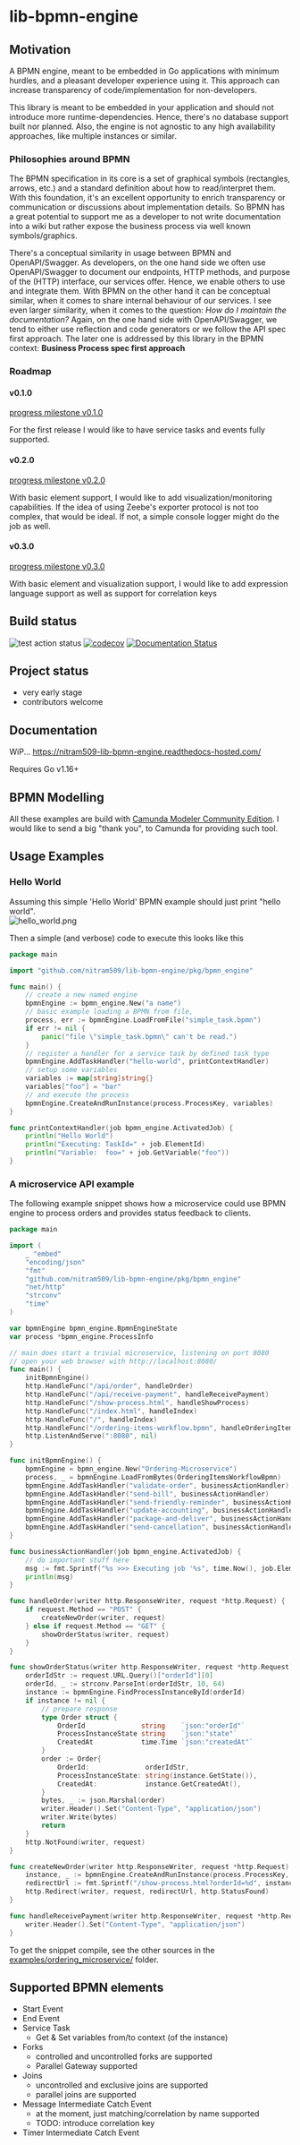 # lib-bpmn-engine

## Motivation

A BPMN engine, meant to be embedded in Go applications with minimum hurdles,
and a pleasant developer experience using it.
This approach can increase transparency of code/implementation for non-developers.

This library is meant to be embedded in your application and should not introduce more runtime-dependencies.
Hence, there's no database support built nor planned.
Also, the engine is not agnostic to any high availability approaches, like multiple instances or similar.

### Philosophies around BPMN

The BPMN specification in its core is a set of graphical symbols (rectangles, arrows, etc.)
and a standard definition about how to read/interpret them.
With this foundation, it's an excellent opportunity to enrich transparency or communication or discussions 
about implementation details. So BPMN has a great potential to support me as a developer to not write
documentation into a wiki but rather expose the business process via well known symbols/graphics.

There's a conceptual similarity in usage between BPMN and OpenAPI/Swagger.
As developers, on the one hand side we often use OpenAPI/Swagger to document our endpoints, HTTP methods, and purpose
of the (HTTP) interface, our services offer. Hence, we enable others to use and integrate them.
With BPMN on the other hand it can be conceptual similar, when it comes to share internal behaviour of our services.
I see even larger similarity, when it comes to the question: *How do I maintain the documentation?*
Again, on the one hand side with OpenAPI/Swagger, we tend to either use reflection and code generators
or we follow the API spec first approach.
The later one is addressed by this library in the BPMN context: **Business Process spec first approach**

### Roadmap

#### v0.1.0

[progress milestone v0.1.0](///github.com/nitram509/lib-bpmn-engine/issues?q=is%3Aopen+is%3Aissue+milestone%3Av0.1.0)

For the first release I would like to have service tasks and events fully supported.

#### v0.2.0

[progress milestone v0.2.0](///github.com/nitram509/lib-bpmn-engine/issues?q=is%3Aopen+is%3Aissue+milestone%3Av0.2.0)

With basic element support, I would like to add visualization/monitoring capabilities.
If the idea of using Zeebe's exporter protocol is not too complex, that would be ideal.
If not, a simple console logger might do the job as well.

#### v0.3.0

[progress milestone v0.3.0](///github.com/nitram509/lib-bpmn-engine/issues?q=is%3Aopen+is%3Aissue+milestone%3Av0.3.0)

With basic element and visualization support, I would like to add expression language support as well as support for correlation keys


## Build status

![test action status](https://github.com/nitram509/lib-bpmn-engine/actions/workflows/github-action-go-test.yml/badge.svg)
[![codecov](https://codecov.io/gh/nitram509/lib-bpmn-engine/branch/main/graph/badge.svg?token=J5J6SQ0TPJ)](https://codecov.io/gh/nitram509/lib-bpmn-engine)
[![Documentation Status](https://readthedocs.com/projects/nitram509-lib-bpmn-engine/badge/?version=latest)](https://nitram509-lib-bpmn-engine.readthedocs-hosted.com/en/latest/?badge=latest)

## Project status

* very early stage
* contributors welcome

## Documentation

WiP...
https://nitram509-lib-bpmn-engine.readthedocs-hosted.com/

Requires Go v1.16+

## BPMN Modelling

All these examples are build with [Camunda Modeler Community Edition](https://camunda.com/de/download/modeler/).
I would like to send a big "thank you", to Camunda for providing such tool.

## Usage Examples 

### Hello World

Assuming this simple 'Hello World' BPMN example should just print "hello world". \
![hello_world.png](./examples/hello_world/simple_task.png)

Then a simple (and verbose) code to execute this looks like this

<!-- MARKDOWN-AUTO-DOCS:START (CODE:src=./examples/hello_world/hello_world.go) -->
<!-- The below code snippet is automatically added from ./examples/hello_world/hello_world.go -->
```go
package main

import "github.com/nitram509/lib-bpmn-engine/pkg/bpmn_engine"

func main() {
	// create a new named engine
	bpmnEngine := bpmn_engine.New("a name")
	// basic example loading a BPMN from file,
	process, err := bpmnEngine.LoadFromFile("simple_task.bpmn")
	if err != nil {
		panic("file \"simple_task.bpmn\" can't be read.")
	}
	// register a handler for a service task by defined task type
	bpmnEngine.AddTaskHandler("hello-world", printContextHandler)
	// setup some variables
	variables := map[string]string{}
	variables["foo"] = "bar"
	// and execute the process
	bpmnEngine.CreateAndRunInstance(process.ProcessKey, variables)
}

func printContextHandler(job bpmn_engine.ActivatedJob) {
	println("Hello World")
	println("Executing: TaskId=" + job.ElementId)
	println("Variable:  foo=" + job.GetVariable("foo"))
}
```
<!-- MARKDOWN-AUTO-DOCS:END -->

### A microservice API example

The following example snippet shows how a microservice could use BPMN engine
to process orders and provides status feedback to clients.

<!-- MARKDOWN-AUTO-DOCS:START (CODE:src=./examples/ordering_microservice/ordering_microservice.go) -->
<!-- The below code snippet is automatically added from ./examples/ordering_microservice/ordering_microservice.go -->
```go
package main

import (
	_ "embed"
	"encoding/json"
	"fmt"
	"github.com/nitram509/lib-bpmn-engine/pkg/bpmn_engine"
	"net/http"
	"strconv"
	"time"
)

var bpmnEngine bpmn_engine.BpmnEngineState
var process *bpmn_engine.ProcessInfo

// main does start a trivial microservice, listening on port 8080
// open your web browser with http://localhost:8080/
func main() {
	initBpmnEngine()
	http.HandleFunc("/api/order", handleOrder)                                        // POST new Order
	http.HandleFunc("/api/receive-payment", handleReceivePayment)                     // webhook from the payment system
	http.HandleFunc("/show-process.html", handleShowProcess)                          // the index page
	http.HandleFunc("/index.html", handleIndex)                                       // the index page
	http.HandleFunc("/", handleIndex)                                                 // the index page
	http.HandleFunc("/ordering-items-workflow.bpmn", handleOrderingItemsWorkflowBpmn) // the BPMN file, for documentation purpose
	http.ListenAndServe(":8080", nil)
}

func initBpmnEngine() {
	bpmnEngine = bpmn_engine.New("Ordering-Microservice")
	process, _ = bpmnEngine.LoadFromBytes(OrderingItemsWorkflowBpmn)
	bpmnEngine.AddTaskHandler("validate-order", businessActionHandler)
	bpmnEngine.AddTaskHandler("send-bill", businessActionHandler)
	bpmnEngine.AddTaskHandler("send-friendly-reminder", businessActionHandler)
	bpmnEngine.AddTaskHandler("update-accounting", businessActionHandler)
	bpmnEngine.AddTaskHandler("package-and-deliver", businessActionHandler)
	bpmnEngine.AddTaskHandler("send-cancellation", businessActionHandler)
}

func businessActionHandler(job bpmn_engine.ActivatedJob) {
	// do important stuff here
	msg := fmt.Sprintf("%s >>> Executing job '%s", time.Now(), job.ElementId)
	println(msg)
}

func handleOrder(writer http.ResponseWriter, request *http.Request) {
	if request.Method == "POST" {
		createNewOrder(writer, request)
	} else if request.Method == "GET" {
		showOrderStatus(writer, request)
	}
}

func showOrderStatus(writer http.ResponseWriter, request *http.Request) {
	orderIdStr := request.URL.Query()["orderId"][0]
	orderId, _ := strconv.ParseInt(orderIdStr, 10, 64)
	instance := bpmnEngine.FindProcessInstanceById(orderId)
	if instance != nil {
		// prepare response
		type Order struct {
			OrderId              string    `json:"orderId"`
			ProcessInstanceState string    `json:"state"`
			CreatedAt            time.Time `json:"createdAt"`
		}
		order := Order{
			OrderId:              orderIdStr,
			ProcessInstanceState: string(instance.GetState()),
			CreatedAt:            instance.GetCreatedAt(),
		}
		bytes, _ := json.Marshal(order)
		writer.Header().Set("Content-Type", "application/json")
		writer.Write(bytes)
		return
	}
	http.NotFound(writer, request)
}

func createNewOrder(writer http.ResponseWriter, request *http.Request) {
	instance, _ := bpmnEngine.CreateAndRunInstance(process.ProcessKey, nil)
	redirectUrl := fmt.Sprintf("/show-process.html?orderId=%d", instance.GetInstanceKey())
	http.Redirect(writer, request, redirectUrl, http.StatusFound)
}

func handleReceivePayment(writer http.ResponseWriter, request *http.Request) {
	writer.Header().Set("Content-Type", "application/json")
}
```
<!-- MARKDOWN-AUTO-DOCS:END -->

To get the snippet compile, see the other sources in the
[examples/ordering_microservice/](./examples/ordering_microservice/) folder.

## Supported BPMN elements
* Start Event
* End Event
* Service Task
  * Get & Set variables from/to context (of the instance)
* Forks
  * controlled and uncontrolled forks are supported
  * Parallel Gateway supported
* Joins
  * uncontrolled and exclusive joins are supported
  * parallel joins are supported
* Message Intermediate Catch Event
  * at the moment, just matching/correlation by name supported
  * TODO: introduce correlation key
* Timer Intermediate Catch Event
